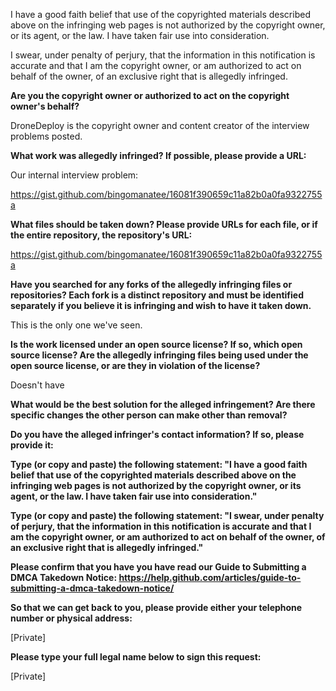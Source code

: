 I have a good faith belief that use of the copyrighted materials described above on the infringing web pages is not authorized by the copyright owner, or its agent, or the law. I have taken fair use into consideration.

I swear, under penalty of perjury, that the information in this notification is accurate and that I am the copyright owner, or am authorized to act on behalf of the owner, of an exclusive right that is allegedly infringed.

__Are you the copyright owner or authorized to act on the copyright owner's behalf?__

DroneDeploy is the copyright owner and content creator of the interview problems posted.

__What work was allegedly infringed? If possible, please provide a URL:__

Our internal interview problem:

https://gist.github.com/bingomanatee/16081f390659c11a82b0a0fa9322755a

__What files should be taken down? Please provide URLs for each file, or if the entire repository, the repository's URL:__

https://gist.github.com/bingomanatee/16081f390659c11a82b0a0fa9322755a

__Have you searched for any forks of the allegedly infringing files or repositories? Each fork is a distinct repository and must be identified separately if you believe it is infringing and wish to have it taken down.__

This is the only one we've seen.

__Is the work licensed under an open source license? If so, which open source license? Are the allegedly infringing files being used under the open source license, or are they in violation of the license?__

Doesn't have

__What would be the best solution for the alleged infringement? Are there specific changes the other person can make other than removal?__

__Do you have the alleged infringer's contact information? If so, please provide it:__

__Type (or copy and paste) the following statement: "I have a good faith belief that use of the copyrighted materials described above on the infringing web pages is not authorized by the copyright owner, or its agent, or the law. I have taken fair use into consideration."__

__Type (or copy and paste) the following statement: "I swear, under penalty of perjury, that the information in this notification is accurate and that I am the copyright owner, or am authorized to act on behalf of the owner, of an exclusive right that is allegedly infringed."__

__Please confirm that you have you have read our Guide to Submitting a DMCA Takedown Notice: https://help.github.com/articles/guide-to-submitting-a-dmca-takedown-notice/__

__So that we can get back to you, please provide either your telephone number or physical address:__

[Private]

__Please type your full legal name below to sign this request:__

[Private]
